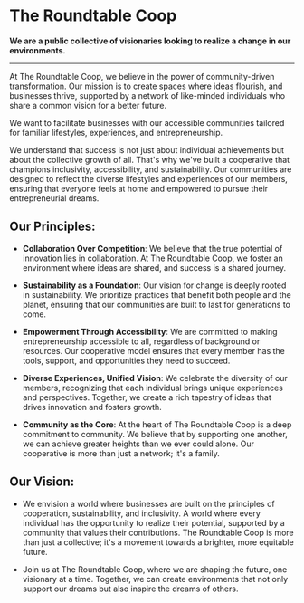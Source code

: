 # The Roundtable Coop

**We are a public collective of visionaries looking to realize a change in our environments.**

---

At The Roundtable Coop, we believe in the power of community-driven transformation. Our mission is to create spaces where ideas flourish, and businesses thrive, supported by a network of like-minded individuals who share a common vision for a better future.

We want to facilitate businesses with our accessible communities tailored for familiar lifestyles, experiences, and entrepreneurship.

We understand that success is not just about individual achievements but about the collective growth of all. That's why we've built a cooperative that champions inclusivity, accessibility, and sustainability. Our communities are designed to reflect the diverse lifestyles and experiences of our members, ensuring that everyone feels at home and empowered to pursue their entrepreneurial dreams.

## Our Principles:

- **Collaboration Over Competition**: We believe that the true potential of innovation lies in collaboration. At The Roundtable Coop, we foster an environment where ideas are shared, and success is a shared journey.

- **Sustainability as a Foundation**: Our vision for change is deeply rooted in sustainability. We prioritize practices that benefit both people and the planet, ensuring that our communities are built to last for generations to come.

- **Empowerment Through Accessibility**: We are committed to making entrepreneurship accessible to all, regardless of background or resources. Our cooperative model ensures that every member has the tools, support, and opportunities they need to succeed.

- **Diverse Experiences, Unified Vision**: We celebrate the diversity of our members, recognizing that each individual brings unique experiences and perspectives. Together, we create a rich tapestry of ideas that drives innovation and fosters growth.

- **Community as the Core**: At the heart of The Roundtable Coop is a deep commitment to community. We believe that by supporting one another, we can achieve greater heights than we ever could alone. Our cooperative is more than just a network; it's a family.

## Our Vision:

- We envision a world where businesses are built on the principles of cooperation, sustainability, and inclusivity. A world where every individual has the opportunity to realize their potential, supported by a community that values their contributions. The Roundtable Coop is more than just a collective; it's a movement towards a brighter, more equitable future.

- Join us at The Roundtable Coop, where we are shaping the future, one visionary at a time. Together, we can create environments that not only support our dreams but also inspire the dreams of others.
